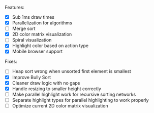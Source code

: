 Features:

- [x] Sub 1ms draw times
- [x] Parallelization for algorithms
- [ ] Merge sort
- [x] 2D color matrix visualization
- [ ] Spiral visualization
- [x] Highlight color based on action type
- [x] Mobile browser support

Fixes:

- [ ] Heap sort wrong when unsorted first element is smallest
- [x] Improve Bully Sort
- [x] Cleaner draw logic with no gaps
- [x] Handle resizing to smaller height correctly
- [ ] Make parallel highlight work for recursive sorting networks
- [ ] Separate highlight types for parallel highlighting to work properly
- [ ] Optimize current 2D color matrix visualization
